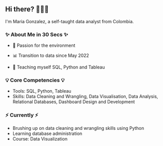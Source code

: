 ## Hi there? 🙋🏻‍♀️

I'm Maria Gonzalez, a self-taught data analyst from Colombia.

### ✨ About Me in 30 Secs ✨

- 🌿 Passion for the environment 

- 📊 Transition to data since May 2022

- 📝 Teaching myself SQL, Python and Tableau

### 💡 Core Competencies 💡

- Tools: SQL, Python, Tableau
- Skills: Data Cleaning and Wrangling, Data Visualisation, Data Analysis, Relational Databases, Dashboard Design and Development

### ⚡️ Currently ⚡️

- Brushing up on data cleaning and wrangling skills using Python
- Learning database administration
- Course: Data Visualization

